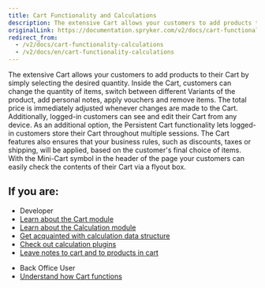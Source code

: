 ```yaml
---
title: Cart Functionality and Calculations
description: The extensive Cart allows your customers to add products to their Cart by simply selecting the desired quantity.
originalLink: https://documentation.spryker.com/v2/docs/cart-functionality-calculations
redirect_from:
  - /v2/docs/cart-functionality-calculations
  - /v2/docs/en/cart-functionality-calculations
---
```


The extensive Cart allows your customers to add products to their Cart by simply selecting the desired quantity. Inside the Cart, customers can change the quantity of items, switch between different Variants of the product, add personal notes, apply vouchers and remove items. The total price is immediately adjusted whenever changes are made to the Cart. Additionally, logged-in customers can see and edit their Cart from any device. As an additional option, the Persistent Cart functionality lets logged-in customers store their Cart throughout multiple sessions. The Cart features also ensures that your business rules, such as discounts, taxes or shipping, will be applied, based on the customer's final choice of items. With the Mini-Cart symbol in the header of the page your customers can easily check the contents of their Cart via a flyout box.

## If you are:

<div class="mr-container">
    <div class="mr-list-container">
        <!-- col1 -->
        <div class="mr-col">
            <ul class="mr-list mr-list-green">
                <li class="mr-title">Developer</li>
                <li><a href="https://documentation.spryker.com/v2/docs/cart-functionality" class="mr-link">Learn about the Cart module</a></li>
                <li><a href="https://documentation.spryker.com/v2/docs/calculation" class="mr-link">Learn about the Calculation module</a></li>
                <li><a href="https://documentation.spryker.com/v2/docs/calculation-data-structure" class="mr-link">Get acquainted with calculation data structure</a></li>
                <li><a href="https://documentation.spryker.com/v2/docs/calculation-plugins" class="mr-link">Check out calculation plugins</a></li>
                <li><a href="https://documentation.spryker.com/v2/docs/cart-notes" class="mr-link">Leave notes to cart and to products in cart</a></li>
            </ul>
        </div>
        <!-- col2 -->
        <div class="mr-col">
            <ul class="mr-list mr-list-blue">
                <li class="mr-title"> Back Office User</li>
                <li><a href="https://documentation.spryker.com/v2/docs/cart-functionality" class="mr-link">Understand how Cart functions</a></li>
            </ul>
        </div>
    </div>
</div>
